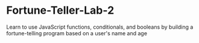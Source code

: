 # Fortune-Teller-Lab-2
Learn to use JavaScript functions, conditionals, and booleans by building a fortune-telling program based on a user's name and age
